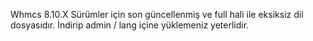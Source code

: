 Whmcs 8.10.X Sürümler için son güncellenmiş ve full hali ile eksiksiz dil dosyasıdır.
İndirip admin / lang içine yüklemeniz yeterlidir.
